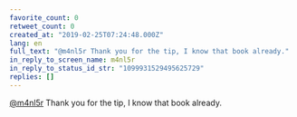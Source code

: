 ```yaml
---
favorite_count: 0
retweet_count: 0
created_at: "2019-02-25T07:24:48.000Z"
lang: en
full_text: "@m4nl5r Thank you for the tip, I know that book already."
in_reply_to_screen_name: m4nl5r
in_reply_to_status_id_str: "1099931529495625729"
replies: []
---
```


[@m4nl5r](https://twitter.com/m4nl5r) Thank you for the tip, I know that book
already.
